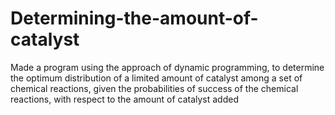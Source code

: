 # Determining-the-amount-of-catalyst
Made a program using the approach of dynamic programming, to determine the optimum distribution of a limited amount of catalyst among a set of chemical reactions, given the probabilities of success of the chemical reactions, with respect to the amount of catalyst added
